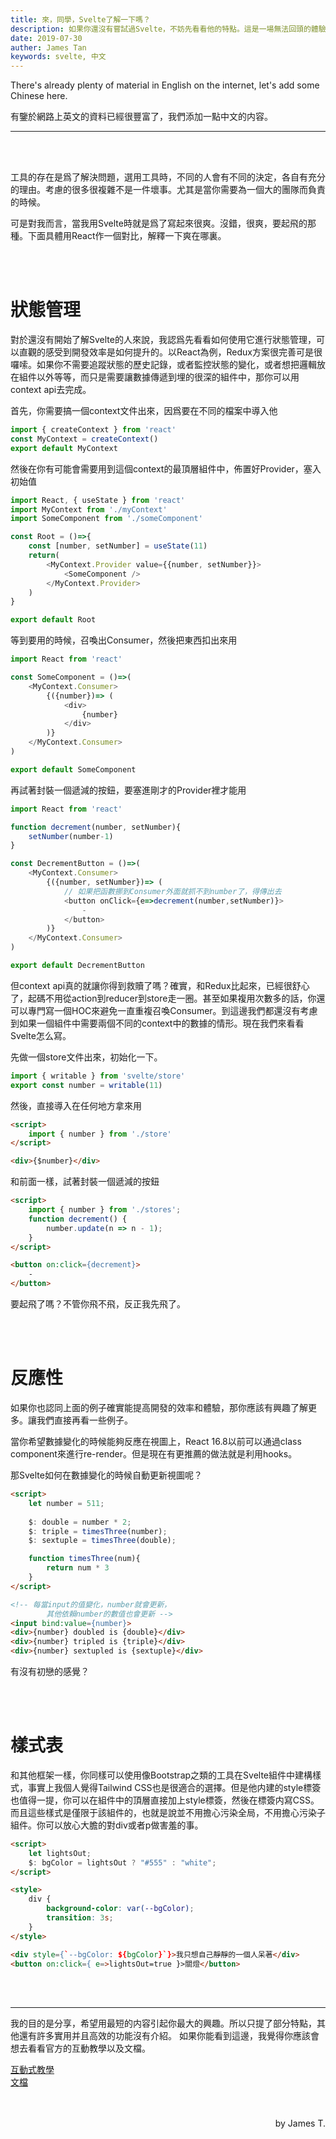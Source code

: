 ```yaml
---
title: 來，同學，Svelte了解一下嗎？
description: 如果你還沒有嘗試過Svelte，不妨先看看他的特點。這是一場無法回頭的體驗。
date: 2019-07-30
auther: James Tan
keywords: svelte, 中文
---
```


There's already plenty of material in English on the internet, let's add some Chinese here.

有鑒於網路上英文的資料已經很豐富了，我們添加一點中文的内容。

---

<br>
<br>

工具的存在是爲了解決問題，選用工具時，不同的人會有不同的決定，各自有充分的理由。考慮的很多很複雜不是一件壞事。尤其是當你需要為一個大的團隊而負責的時候。

可是對我而言，當我用Svelte時就是爲了寫起來很爽。沒錯，很爽，要起飛的那種。下面具體用React作一個對比，解釋一下爽在哪裏。

<br>
<br>

# 狀態管理

對於還沒有開始了解Svelte的人來說，我認爲先看看如何使用它進行狀態管理，可以直觀的感受到開發效率是如何提升的。以React為例，Redux方案很完善可是很囉嗦。如果你不需要追蹤狀態的歷史記錄，或者監控狀態的變化，或者想把邏輯放在組件以外等等，而只是需要讓數據傳遞到埋的很深的組件中，那你可以用context api去完成。

首先，你需要搞一個context文件出來，因爲要在不同的檔案中導入他
```javascript
import { createContext } from 'react'
const MyContext = createContext()
export default MyContext
```

然後在你有可能會需要用到這個context的最頂層組件中，佈置好Provider，塞入初始值
```javascript
import React, { useState } from 'react'
import MyContext from './myContext'
import SomeComponent from './someComponent'

const Root = ()=>{
    const [number, setNumber] = useState(11)
    return(
        <MyContext.Provider value={{number, setNumber}}>
            <SomeComponent />
        </MyContext.Provider>
    )
}

export default Root
```

等到要用的時候，召喚出Consumer，然後把東西扣出來用
```javascript
import React from 'react'

const SomeComponent = ()=>(
    <MyContext.Consumer>
        {({number})=> (
            <div>
                {number}
            </div>
        )}
    </MyContext.Consumer>
)

export default SomeComponent
```

再試著封裝一個遞減的按鈕，要塞進剛才的Provider裡才能用
```javascript
import React from 'react'

function decrement(number, setNumber){
    setNumber(number-1)
}

const DecrementButton = ()=>(
    <MyContext.Consumer>
        {({number, setNumber})=> (
            // 如果把函數挪到Consumer外面就抓不到number了，得傳出去
            <button onClick={e=>decrement(number,setNumber)}>
                -
            </button>
        )}
    </MyContext.Consumer>
)

export default DecrementButton
```

但context api真的就讓你得到救贖了嗎？確實，和Redux比起來，已經很舒心了，起碼不用從action到reducer到store走一圈。甚至如果複用次數多的話，你還可以專門寫一個HOC來避免一直重複召喚Consumer。到這邊我們都還沒有考慮到如果一個組件中需要兩個不同的context中的數據的情形。現在我們來看看Svelte怎么寫。

先做一個store文件出來，初始化一下。
```javascript
import { writable } from 'svelte/store'
export const number = writable(11)
```

然後，直接導入在任何地方拿來用
```html
<script>
    import { number } from './store'
</script>

<div>{$number}</div>
```

和前面一樣，試著封裝一個遞減的按鈕
```html
<script>
    import { number } from './stores';
    function decrement() {
        number.update(n => n - 1);
    }
</script>

<button on:click={decrement}>
    -
</button>
```

要起飛了嗎？不管你飛不飛，反正我先飛了。

<br>
<br>

# 反應性

如果你也認同上面的例子確實能提高開發的效率和體驗，那你應該有興趣了解更多。讓我們直接再看一些例子。

當你希望數據變化的時候能夠反應在視圖上，React 16.8以前可以通過class component來進行re-render。但是現在有更推薦的做法就是利用hooks。

那Svelte如何在數據變化的時候自動更新視圖呢？
```html
<script>
    let number = 511;
    
    $: double = number * 2;
    $: triple = timesThree(number);
    $: sextuple = timesThree(double); 

    function timesThree(num){
        return num * 3
    }
</script>

<!-- 每當input的值變化，number就會更新，
        其他依賴number的數值也會更新 -->
<input bind:value={number}>
<div>{number} doubled is {double}</div>
<div>{number} tripled is {triple}</div>
<div>{number} sextupled is {sextuple}</div>
```

有沒有初戀的感覺？

<br>
<br>


# 樣式表

和其他框架一樣，你同樣可以使用像Bootstrap之類的工具在Svelte組件中建構樣式，事實上我個人覺得Tailwind CSS也是很適合的選擇。但是他内建的style標簽也值得一提，你可以在組件中的頂層直接加上style標簽，然後在標簽内寫CSS。而且這些樣式是僅限于該組件的，也就是說並不用擔心污染全局，不用擔心污染子組件。你可以放心大膽的對div或者p做害羞的事。

```html
<script>
    let lightsOut;
    $: bgColor = lightsOut ? "#555" : "white";
</script>

<style>
    div {
        background-color: var(--bgColor);
        transition: 3s;
    }
</style>

<div style={`--bgColor: ${bgColor}`}>我只想自己靜靜的一個人呆著</div>
<button on:click={ e=>lightsOut=true }>關燈</button>
```

<br>
<br>

---

我的目的是分享，希望用最短的内容引起你最大的興趣。所以只提了部分特點，其他還有許多實用并且高效的功能沒有介紹。
如果你能看到這邊，我覺得你應該會想去看看官方的互動教學以及文檔。

<div>
    <a href="https://svelte.dev/tutorial/basics" target="_blank">
        互動式教學
    </a>
</div>

<div>
    <a href="https://svelte.dev/docs" target="_blank">
        文檔
    </a>
</div>


<br>
<br>

<p align="right">
    by James T.
</p>